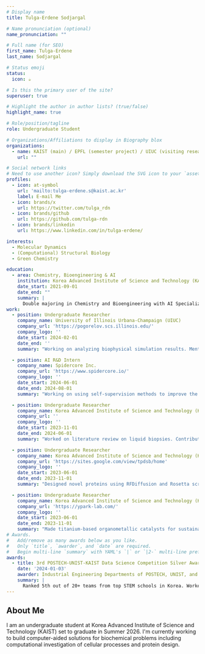 ```yaml
---
# Display name
title: Tulga-Erdene Sodjargal

# Name pronunciation (optional)
name_pronunciation: ""

# Full name (for SEO)
first_name: Tulga-Erdene
last_name: Sodjargal

# Status emoji
status:
  icon: ☕️

# Is this the primary user of the site?
superuser: true

# Highlight the author in author lists? (true/false)
highlight_name: true

# Role/position/tagline
role: Undergraduate Student

# Organizations/Affiliations to display in Biography blox
organizations:
  - name: KAIST (main) / EPFL (semester project) / UIUC (visiting research)
    url: ""

# Social network links
# Need to use another icon? Simply download the SVG icon to your `assets/media/icons/` folder.
profiles:
  - icon: at-symbol
    url: 'mailto:tulga-erdene.s@kaist.ac.kr'
    label: E-mail Me
  - icon: brands/x
    url: https://twitter.com/tulga_rdn
  - icon: brands/github
    url: https://github.com/tulga-rdn
  - icon: brands/linkedin
    url: https://www.linkedin.com/in/tulga-erdene/

interests:
  - Molecular Dynamics
  - (Computational) Structural Biology
  - Green Chemistry

education:
  - area: Chemistry, Bioengineering & AI
    institution: Korea Advanced Institute of Science and Technology (KAIST)
    date_start: 2021-09-01
    date_end: ""
    summary: |
      Double majoring in Chemistry and Bioengineering with AI Specialized Major, focusing on computational biophysiscs. Worked on problems in organic chemistry, protein design, oncology and computational chemistry as undergraduate researcher.
work:
  - position: Undergraduate Researcher
    company_name: University of Illinois Urbana-Champaign (UIUC)
    company_url: 'https://pogorelov.scs.illinois.edu/'
    company_logo: ''
    date_start: 2024-02-01
    date_end: ''
    summary: "Working on analyzing biophysical simulation results. Mentor: Prof. Taras V. Pogorelov"

  - position: AI R&D Intern
    company_name: Spidercore Inc. 
    company_url: 'https://www.spidercore.io/'
    company_logo: ''
    date_start: 2024-06-01
    date_end: 2024-08-01
    summary: "Working on using self-supervision methods to improve the performance of graph transformers"

  - position: Undergraduate Researcher
    company_name: Korea Advanced Institute of Science and Technology (KAIST)
    company_url: ''
    company_logo: ''
    date_start: 2023-11-01
    date_end: 2024-06-01
    summary: "Worked on literature review on liquid biopsies. Contributed to early efforts of project and lab setup. Mentor: Prof. Rajib Schubert"

  - position: Undergraduate Researcher
    company_name: Korea Advanced Institute of Science and Technology (KAIST)
    company_url: 'https://sites.google.com/view/tpdsb/home'
    company_logo: ''
    date_start: 2023-06-01
    date_end: 2023-11-01
    summary: "Designed novel proteins using RFDiffusion and Rosetta scripts. Learnt Bash scripting and working on an HPC (RosettaCommons member lab). Mentor: Prof. Byung-Ha Oh"

  - position: Undergraduate Researcher
    company_name: Korea Advanced Institute of Science and Technology (KAIST)
    company_url: 'https://ypark-lab.com/'
    company_logo: ''
    date_start: 2023-06-01
    date_end: 2023-11-01
    summary: "Made titanium-based organometallic catalysts for sustainability-friendly reactions and elucidated them through NMR. Learnt method development and computational chemistry. Mentor: Prof. Yoonsu Park"
# Awards.
#   Add/remove as many awards below as you like.
#   Only `title`, `awarder`, and `date` are required.
#   Begin multi-line `summary` with YAML's `|` or `|2-` multi-line prefix and indent 2 spaces below.
awards:
  - title: 3rd POSTECH-UNIST-KAIST Data Science Competition Silver Award
    date: '2024-01-03'
    awarder: Industrial Engineering Departments of POSTECH, UNIST, and KAIST
    summary: |
      Ranked 5th out of 20+ teams from top STEM schools in Korea. Worked on time-series analysis of inventory data to build price-conscious predictor of demand.
---
```


## About Me

I am an undergraduate student at Korea Advanced Institute of Science and Technology (KAIST) set to graduate in Summer 2026. I'm currently working to build computer-aided solutions for biochemical problems including computational investigation of cellular processes and protein design. 
